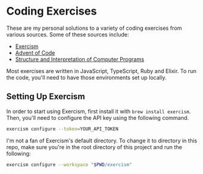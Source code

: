 # Coding Exercises

These are my personal solutions to a variety of coding exercises from various sources. Some of these
sources include:

* [Exercism](https://exercism.io/my/tracks)
* [Advent of Code](https://adventofcode.com/)
* [Structure and Interpretation of Computer Programs](https://amzn.com/0262510871)

Most exercises are written in JavaScript, TypeScript, Ruby and Elixir. To run the code, you'll need to have
those environments set up locally.

## Setting Up Exercism

In order to start using Exercism, first install it with `brew install exercism`. Then, you'll need
to configure the API key using the following command.

``` sh
exercism configure --token=YOUR_API_TOKEN
```

I'm not a fan of Exercism's default directory. To change it to directory in this repo,
make sure you're in the root directory of this project and run the following:

``` sh
exercism configure --workspace "$PWD/exercism"
```
